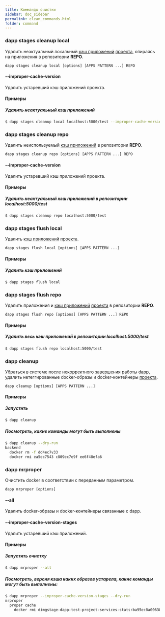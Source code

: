 ```yaml
---
title: Комманды очистки
sidebar: doc_sidebar
permalink: clean_commands.html
folder: command
---
```


### dapp stages cleanup local
Удалить неактуальный локальный [кэш приложений](definitions.html#кэш-приложения) [проекта](definitions.html#проект), опираясь на приложения в репозитории **REPO**.

```
dapp stages cleanup local [options] [APPS PATTERN ...] REPO
```

#### --improper-cache-version
Удалить устаревший кэш приложений проекта.

#### Примеры

##### Удалить неактуальный кэш приложений
```bash
$ dapp stages cleanup local localhost:5000/test --improper-cache-version
```

### dapp stages cleanup repo
Удалить неиспользуемый [кэш приложений](definitions.html#кэш-приложения) в репозитории **REPO**.

```
dapp stages cleanup repo [options] [APPS PATTERN ...] REPO
```

#### --improper-cache-version
Удалить устаревший кэш приложений проекта.

#### Примеры

##### Удалить неактуальный кэш приложений в репозитории localhost:5000/test
```bash
$ dapp stages cleanup repo localhost:5000/test
```

### dapp stages flush local
Удалить [кэш приложений](definitions.html#кэш-приложения) [проекта](definitions.html#проект).

```
dapp stages flush local [options] [APPS PATTERN ...]
```

#### Примеры

##### Удалить кэш приложений
```bash
$ dapp stages flush local
```

### dapp stages flush repo
Удалить приложения и [кэш приложений](definitions.html#кэш-приложения) [проекта](definitions.html#проект) в репозитории **REPO**.

```
dapp stages flush repo [options] [APPS PATTERN ...] REPO
```

#### Примеры

##### Удалить весь кэш приложений в репозитории localhost:5000/test
```bash
$ dapp stages flush repo localhost:5000/test
```

### dapp cleanup
Убраться в системе после некорректного завершения работы dapp, удалить нетеггированные docker-образы и docker-контейнеры [проекта](definitions.html#проект).

```
dapp cleanup [options] [APPS PATTERN ...]
```

#### Примеры

##### Запустить
```bash
$ dapp cleanup
```

##### Посмотреть, какие команды могут быть выполнены
```bash
$ dapp cleanup --dry-run
backend
  docker rm -f dd4ec7v33
  docker rmi ea5ec7543 c809ec7e9f ee6f48efa6
```

### dapp mrproper
Очистить docker в соответствии с переданным параметром.

```
dapp mrproper [options]
```

#### --all
Удалить docker-образы и docker-контейнеры связанные с dapp.

#### --improper-cache-version-stages
Удалить устаревший кэш приложений.

#### Примеры

##### Запустить очистку
```bash
$ dapp mrproper --all
```

##### Посмотреть, версия кэша каких образов устарела, какие команды могут быть выполнены:
```bash
$ dapp mrproper --improper-cache-version-stages --dry-run
mrproper
  proper cache
    docker rmi dimgstage-dapp-test-project-services-stats:ba95ec8a00638ddac413a13e303715dd2c93b80295c832af440c04a46f3e8555 dimgstage-dapp-test-project-services-stats:f53af70566ec23fb634800d159425da6e7e61937afa95e4ed8bf531f3503daa6
```
